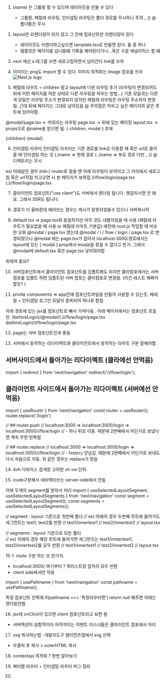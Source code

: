 

1. (name) 은 그룹핑 할 수 있으며 레이아웃을 만들 수 있다
   - 그룹핑, 페럴레 라우팅, 인터셉팅 라우팅은 폴더 경로를 무시하니 주의   _ () @ 폴더들은 무시


2. layout은 리렌더링이 되지 않고 그 안에 컴포넌트만 리렌더링이 된다 
   - 레이아웃도 리렌더하고싶으면 tamplate.tsx로 만들면 된다.  둘 중 하나
   - 템플릿은 페이지를 넘나들떄 기록을 해야된다거나...혹은 구글 애널리틱스 할 떄 

3. next 에선 a 태그를 쓰면 새로고침하면서 넘어간다 link를 쓰자

4. 이미지는 png도 import 할 수 있다. 이미지 최적화는 Image 컴포를 쓰자 
 <Image
          className={styles.logo}
          src="https://nextjs.org/icons/next.svg"
          alt="Next.js logo"
          width={180}
          height={38}
          priority
        />


5. 패럴레 라우트 = children 말고 layout에 다른 라우팅 추가 (라우팅이 변경되어도 뒤에 어떤 페이지를 띄운 상태로 다른 라우팅을 띄우는 방법...)
기존 모달과는 다른게 모달은 라우팅 주소가 변경되지 않지만 패럴레 라우팅은 라우팅 주소까지 변경됨. 근데 뒤에 페이지는 그대로 남아있음
@ 주의점은 띄우고 싶은 페이지와 같은 루트에 있어야함. 

@modal/page.tsx <- 띄워지는 라우팅
page.tsx  -> 뒤에 있는 페이징
layout.tsx -> props으로 @name을 받으면 됨. { children, modal }  후에 <div>{children} {modal}</div>


6. 인터셉팅 라우터 
인터셉팅 라우터는 기존 경로를 link로 이동할 때 혹은 url로 들어올 때 인터셉팅 하는 것 
(.)name  => 현재 경로 
(..)name => 부모 경로 
다만 _ () @ 디렉토리는 무시

ex) 아래같은 경우 link나 router로 왔을 땐 아래 라우팅이 보여지고 그 자리에서 새로고침 혹은 url직접 치고오면 시 본 페이지가 보여짐
/i/flow/login/page.tsx
(.)i/flow/login/page.tsx 




7. 클라이언트 컴포넌트("use client")도 서버에서 렌더링 됩니다. 헷갈리시면 안 돼요. 그래서 SSR도 됩니다.



8. 경로가 다 올바른데 에러뜨는 경우는 캐시가 잘못되었을수 있으니 서버재시작



9. default.tsx => page.tsx와 동일하지만 아무 것도 내뱉지않을 때 사용 (페럴레 라우트가 필요없을 때 사용 or 페럴레 라우트 기본값)
예전에 nuxt.js 작업할 때 비슷한 오류
@modal / page.tsx 였는데 
@modal / i / flow / login / page.tsx 로 변경되었으니 
@modal 에는 page.tsx가 없어서  localhost:3000/경로에서는  layout에 있는 { modal } prop에서 modal을 찾을 수 없다고 뜬거.
그래서 @modal에 default.tsx 혹은 page.tsx 넣어줘야함

위에꺼 중요!!



10. 서버컴포넌트에서 클라이언트 컴포넌트를 임폴트해도 되지만 클라컴포에서는 서버컴포를 임폴트 하면 임폴트된 서버 컴포는 클라컴포로 변경됨.
(이건 테스트 해봐야할듯? )



11. privite components => app안에 컴포넌트파일을 만들어 사용할 수 있는듯. 
페레럴 + 인터셉팅 로그인 모달이 중복되어 하나로 합침 

아래 경로에 있는 jsx를 컴포넌트로 뺴서 가져다씀.. 아래 페이지에서는 컴포넌트 호출만.
(beforeLogin)/@modal/(.)i/flow/login/page.tsx 
(beforeLogin)/i/flow/login/page.tsx




12. page는 서버 컴포넌트인게 좋음



13. 서버에서 동작하는 리다이렉트와 클라이언트에서 동작하는 라우트 구분 잘해야함. 
## 서버사이드에서 돌아가는 리다이렉트 (클라에선 안먹음)
import { redirect } from 'next/navigation'
redirect('/i/flow/login');

## 클라이언트 사이드에서 돌아가는 리다이렉트  (서버에선 안먹음)
import { useRouter } from 'next/navigation'
const router = useRouter();
router.replace('/login')

// ## router.push
// localhost:3000 => localhost:3000/login => localhost:3000/i/flow/login 
// - 하나 뒤로 이동. 때문에 2번째에서 어딘가로 보냈다면 계속 무한 반복됨 

// ## router.replace
// localhost:3000 => localhost:3000/login => localhost:3000/i/flow/login
// - history 안남김. 때문에 2번째에서 어딘가로 보내도 다시 처음으로 이동. 위 같은 경우는 replace가 맞음




14. dvh 디바이스 검색창 고려한 vh vw 단위.



15. route구분해서 네비액티브는 server-side에서 안됨

아래 두개의 segment를 받아서 처리
import { useSelectedLayoutSegment, useSelectedLayoutSegments } from 'next/navigation'
   const segment = useSelectedLayoutSegment();
   const segments = useSelectedLayoutSegments();

   // segment : layout 기준으로 첫번째 폴더
   // ex) 아래의 경우 두번째 루트에 들어가도 세그먼트는 test1, test2를 반환
   // test1/innertest1
   // test2/innertest2
   // layout.tsx 
   
   // segments : layout 기준으로 모든 폴더  
    // ex) 아래의 경우 해당 루트에 들어가면 세그먼츠는 test1/inntertest1, test2/innertest2를 모두 반환
   // test1/innertest1
   // test2/innertest2
   // layout.tsx 


15-1. route 구분 하는 또 한가지. 
- localhost:3000/ 여기부터 ? 쿼리스트링 앞까지 모두 반환
- client side에서만 작동

import { usePathname } from 'next/navigation'
const pathname = usePathname(); 

특정 컴포넌트 안쪽에 
if(pathname === '특정라우터명') return null 해주면 아래는 렌더링안함




16. jsx에 onClick이 있으면 client 컴포넌트라고 보면 됨 
- 서버액션이 실험적이라 아직까지는 이벤트 리스너들은 클라이언트 컴포에서 처리




17. svg 복사하는법 
-개발자도구 엘리먼츠탭에서 svg 선택 
- 우클릭 후 복사 > outerHTML 복사



18. contextapi 최적화 ? 한번 알아보기




19. 페러렐 라우터 + 인터셉팅 라우터 버그 정리 



20.
